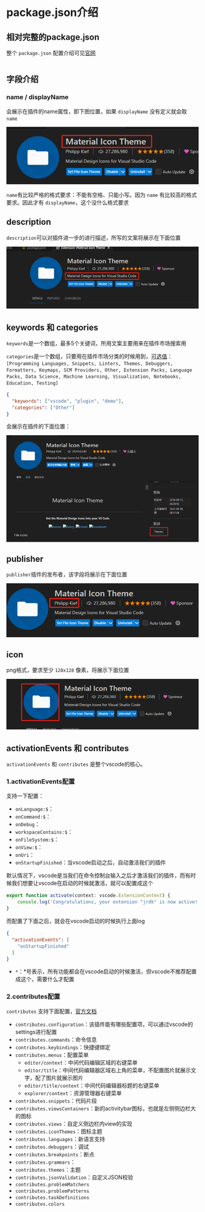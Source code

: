 # package.json介绍

## 相对完整的package.json

整个 `package.json` 配置介绍可见[官网](https://code.visualstudio.com/api/references/extension-manifest)

```json

```



## 字段介绍

### name / displayName

会展示在插件的name属性，即下图位置，如果 `displayName` 没有定义就会取 `name`

![image-20250121161126833](img/image-20250121161126833.png)

`name`有比较严格的格式要求：不能有空格、只能小写。因为 `name` 有比较高的格式要求。因此才有 `displayName`，这个没什么格式要求

## description

`description`可以对插件进一步的进行描述，所写的文案将展示在下面位置

![image-20250121161412642](img/image-20250121161412642.png)

## keywords 和 categories

`keywords`是一个数组，最多5个关键词，所用文案主要用来在插件市场搜索用

`categories`是一个数组，只要用在插件市场分类的时候用到，[可选值](https://code.visualstudio.com/api/references/extension-manifest)：`[Programming Languages, Snippets, Linters, Themes, Debuggers, Formatters, Keymaps, SCM Providers, Other, Extension Packs, Language Packs, Data Science, Machine Learning, Visualization, Notebooks, Education, Testing]`

```json
{
  "keywords": ["vscode", "plugin", "demo"],
  "categories": ["Other"]
}
```

会展示在插件的下面位置：

![image-20250430152000969](img/190-pkgjson介绍/image-20250430152000969.png)

## publisher

`publisher`插件的发布者，该字段将展示在下面位置

![image-20250121161657423](img/image-20250121161657423.png)

## icon

png格式，要求至少 `128x128` 像素，将展示下面位置

![image-20250121162050162](img/image-20250121162050162.png)

## activationEvents 和 contributes

`activationEvents` 和 `contributes` 是整个vscode的核心。

### 1.activationEvents配置

支持一下配置：

* `onLanguage:$`：
* `onCommand:$`：
* `onDebug`：
* `workspaceContains:$`：
* `onFileSystem:$`：
* `onView:$`：
* `onUri`：
* `onStartupFinished`：当vscode启动之后，自动激活我们的插件

默认情况下，vscode是当我们在命令控制台输入之后才激活我们的插件，而有时候我们想要让vscode在启动的时候就激活，就可以配置成这个

```ts
export function activate(context: vscode.ExtensionContext) {
	console.log('Congratulations, your extension "jrdk" is now active!'); // 默认情况下是敲了命令之后才有这个
}
```
而配置了下面之后，就会在vscode启动的时候执行上面log
```json
{
  "activationEvents": [
    "onStartupFinished"
  ]
}
```



* `*`：*号表示，所有功能都会在vscode启动的时候激活，但vscode不推荐配置成这个，需要什么才配置

### 2.contributes配置

`contributes` 支持下面配置，[官方文档](https://code.visualstudio.com/api/references/contribution-points)

* `contributes.configuration`：该插件能有哪些配置项，可以通过vscode的settings进行配置
* `contributes.commands`：命令信息
* `contributes.keybindings`：快捷键绑定
* `contributes.menus`：配置菜单
  * `editor/context`：中间代码编辑区域的右键菜单
  * `editor/title`：中间代码编辑器区域右上角的菜单，不配置图片就展示文字，配了图片就展示图片
  * `editor/title/context`：中间代码编辑器标题的右键菜单
  * `explorer/context`：资源管理器右键菜单
* `contributes.snippets`：代码片段
* `contributes.viewsContainers`：新的activitybar图标，也就是左侧侧边栏大的图标
* `contributes.views`：自定义侧边栏内view的实现
* `contributes.iconThemes`：图标主题
* `contributes.languages`：新语言支持
* `contributes.debuggers`：调试
* `contributes.breakpoints`：断点
* `contributes.grammars`：
* `contributes.themes`：主题
* `contributes.jsonValidation`：自定义JSON校验
* `contributes.problemMatchers`
* `contributes.problemPatterns`
* `contributes.taskDefinitions`
* `contributes.colors`

```json




```



